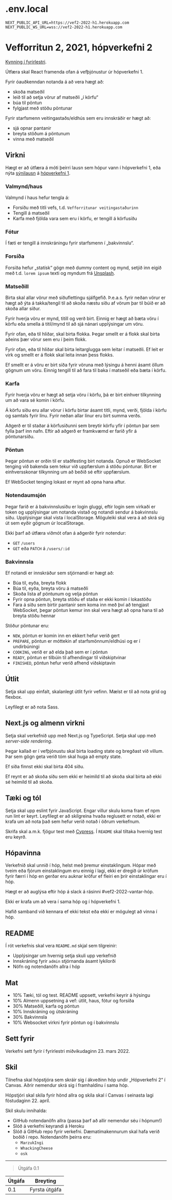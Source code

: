 # .env.local

```
NEXT_PUBLIC_API_URL=https://vef2-2022-h1.herokuapp.com
NEXT_PUBLIC_WS_URL=wss://vef2-2022-h1.herokuapp.com
```

# Vefforritun 2, 2021, hópverkefni 2

[Kynning í fyrirlestri](https://youtu.be/).

Útfæra skal React framenda ofan á vefþjónustur úr hópverkefni 1.

Fyrir óauðkenndan notanda á að vera hægt að:

- skoða matseðil
- leið til að setja vörur af matseðli „í körfu“
- búa til pöntun
- fylgjast með stöðu pöntunar

Fyrir starfsmenn veitingastaðs/eldhús sem eru innskráðir er hægt að:

- sjá opnar pantanir
- breyta stöðum á pöntunum
- vinna með matseðil

## Virkni

Hægt er að útfæra á móti þeirri lausn sem hópur vann í hópverkefni 1, eða nýta [sýnilausn](https://vef2-2022-h1-synilausn.herokuapp.com/) á [hópverkefni 1](https://github.com/vefforritun/vef2-2022-h1-synilausn).

### Valmynd/haus

Valmynd í haus hefur tengla á:

- Forsíðu með titli vefs, t.d. `Vefforritunar veitingastaðurinn`
- Tengill á matseðil
- Karfa með fjölda vara sem eru í körfu, er tengill á körfusíðu

### Fótur

Í fæti er tengill á innskráningu fyrir starfsmenn í „bakvinnslu“.

### Forsíða

Forsíða hefur „statísk“ gögn með dummy content og mynd, setjið inn eigið með t.d. `lorem ipsum` texti og myndum frá [Unsplash](unsplash.com/).

### Matseðill

Birta skal allar vörur með síðuflettingu sjálfgefið. Þ.e.a.s. fyrir neðan vörur er hægt að ýta á takka/tengil til að skoða næstu síðu af vörum þar til búið er að skoða allar síður.

Fyrir hverja vöru er mynd, titill og verð birt. Einnig er hægt að bæta vöru í körfu eða smella á titil/mynd til að sjá nánari upplýsingar um vöru.

Fyrir ofan, eða til hliðar, skal birta flokka. Þegar smellt er á flokk skal birta aðeins þær vörur sem eru í þeim flokk.

Fyrir ofan, eða til hliðar skal birta leitarglugga sem leitar í matseðli. Ef leit er virk og smellt er á flokk skal leita innan þess flokks.

Ef smellt er á vöru er birt síða fyrir vöruna með lýsingu á henni ásamt öllum gögnum um vöru. Einnig tengill til að fara til baka í matseðil eða bæta í körfu.

### Karfa

Fyrir hverja vöru er hægt að setja vöru í körfu, þá er birt einhver tilkynning um að vara sé komin í körfu.

Á körfu síðu eru allar vörur í körfu birtar ásamt titli, mynd, verði, fjölda í körfu og samtals fyrir línu. Fyrir neðan allar línur eru birt summa verðs.

Aðgerð er til staðar á körfusíðunni sem breytir körfu yfir í pöntun þar sem fylla þarf inn nafn. Eftir að aðgerð er framkvæmd er farið yfir á pöntunarsíðu.

### Pöntun

Þegar pöntun er orðin til er staðfesting birt notanda. Opnuð er WebSocket tenging við bakenda sem tekur við uppfærslum á stöðu pöntunar. Birt er einhversskonar tilkynning um að beðið sé eftir uppfærslum.

Ef WebSocket tenging lokast er reynt að opna hana aftur.

### Notendaumsjón

Þegar farið er á bakvinnslusíðu er login gluggi, eftir login sem virkaði er token og upplýsingar um notanda vistað og notandi sendur á bakvinnslu síðu. Upplýsingar skal vista í localStorage. Möguleiki skal vera á að skrá sig út sem eyðir gögnum úr localStorage.

Ekki þarf að útfæra viðmót ofan á aðgerðir fyrir notendur:

- `GET` `/users`
- `GET` eða `PATCH` á `/users/:id`

### Bakvinnsla

Ef notandi er innskráður sem stjórnandi er hægt að:

- Búa til, eyða, breyta flokk
- Búa til, eyða, breyta vöru á matseðli
- Skoða lista af pöntunum og velja pöntun
- Fyrir opna pöntun, breyta stöðu ef staða er ekki komin í lokastöðu
- Fara á síðu sem birtir pantanir sem koma inn með því að tengjast WebSocket, þegar pöntun kemur inn skal vera hægt að opna hana til að breyta stöðu hennar

Stöður pöntunar eru:

- `NEW`, pöntun er komin inn en ekkert hefur verið gert
- `PREPARE`, pöntun er móttekin af starfsmönnum/eldhúsi og er í undirbúningi
- `COOKING`, verið er að elda það sem er í pöntun
- `READY`, pöntun er tilbúin til afhendingar til viðskiptvinar
- `FINISHED`, pöntun hefur verið afhend viðskiptavin

## Útlit

Setja skal upp einfalt, skalanlegt útlit fyrir vefinn. Mælst er til að nota grid og flexbox.

Leyfilegt er að nota Sass.

## Next.js og almenn virkni

Setja skal verkefnið upp með Next.js og TypeScript. Setja skal upp með _server-side rendering_.

Þegar kallað er í vefþjónustu skal birta loading state og bregðast við villum. Þar sem gögn geta verið tóm skal huga að empty state.

Ef síða finnst ekki skal birta 404 síðu.

Ef reynt er að skoða síðu sem ekki er heimild til að skoða skal birta að ekki sé heimild til að skoða.

## Tæki og tól

Setja skal upp eslint fyrir JavaScript. Engar villur skulu koma fram ef npm run lint er keyrt. Leyfilegt er að skilgreina hvaða reglusett er notað, ekki er krafa um að nota það sem hefur verið notað í öðrum verkefnum.

Skrifa skal a.m.k. fjögur test með [Cypress](https://www.cypress.io/). Í `README` skal tiltaka hvernig test eru keyrð.

## Hópavinna

Verkefnið skal unnið í hóp, helst með þremur einstaklingum. Hópar með tveim eða fjórum einstaklingum eru einnig í lagi, ekki er dregið úr kröfum fyrir færri í hóp en gerðar eru auknar kröfur ef fleiri en þrír einstaklingar eru í hóp.

Hægt er að auglýsa eftir hóp á slack á rásinni #vef2-2022-vantar-hóp.

Ekki er krafa um að vera í sama hóp og í hópverkefni 1.

Hafið samband við kennara ef ekki tekst eða ekki er mögulegt að vinna í hóp.

## README

Í rót verkefnis skal vera `README.md` skjal sem tilgreinir:

- Upplýsingar um hvernig setja skuli upp verkefnið
- Innskráning fyrir `admin` stjórnanda ásamt lykilorði
- Nöfn og notendanöfn allra í hóp

## Mat

- 10% Tæki, tól og test. README uppsett, verkefni keyrir á hýsingu
- 10% Almenn uppsetning á vef: útlit, haus, fótur og forsíða
- 30% Matseðill, karfa og pöntun
- 10% Innskráning og útskráning
- 30% Bakvinnsla
- 10% Websocket virkni fyrir pöntun og í bakvinnslu

## Sett fyrir

Verkefni sett fyrir í fyrirlestri miðvikudaginn 23. mars 2022.

## Skil

Tilnefna skal hópstjóra sem skráir sig í ákveðinn hóp undir „Hópverkefni 2“ í Canvas. Aðrir nemendur skrá sig í framhaldinu í sama hóp.

Hópstjóri skal skila fyrir hönd allra og skila skal í Canvas í seinasta lagi föstudaginn 22. apríl.

Skil skulu innihalda:

- GitHub notendanöfn allra (passa þarf að allir nemendur séu í hópnum!)
- Slóð á verkefni keyrandi á Heroku
- Slóð á GitHub repo fyrir verkefni. Dæmatímakennurum skal hafa verið boðið í repo. Notendanöfn þeirra eru:
  - `MarzukIngi`
  - `WhackingCheese`
  - `osk`

---

> Útgáfa 0.1

| Útgáfa | Breyting      |
| ------ | ------------- |
| 0.1    | Fyrsta útgáfa |
